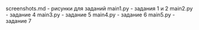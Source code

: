 screenshots.md - рисунки для заданий
main1.py - задания 1 и 2
main2.py - задание 4
main3.py - задание 5
main4.py - задание 6
main5.py - задание 7
